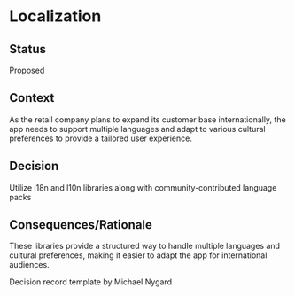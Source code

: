 # Localization

## Status
Proposed

## Context

As the retail company plans to expand its customer base internationally, the app needs to support multiple languages and adapt to various cultural preferences to provide a tailored user experience.

## Decision

Utilize i18n and l10n libraries along with community-contributed language packs

## Consequences/Rationale

These libraries provide a structured way to handle multiple languages and cultural preferences, making it easier to adapt the app for international audiences.

Decision record template by Michael Nygard